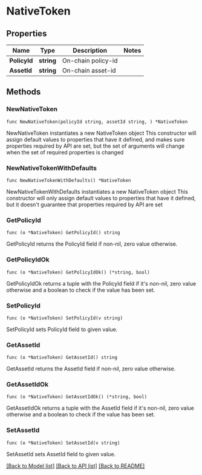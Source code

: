 # NativeToken

## Properties

Name | Type | Description | Notes
------------ | ------------- | ------------- | -------------
**PolicyId** | **string** | On-chain policy-id | 
**AssetId** | **string** | On-chain asset-id | 

## Methods

### NewNativeToken

`func NewNativeToken(policyId string, assetId string, ) *NativeToken`

NewNativeToken instantiates a new NativeToken object
This constructor will assign default values to properties that have it defined,
and makes sure properties required by API are set, but the set of arguments
will change when the set of required properties is changed

### NewNativeTokenWithDefaults

`func NewNativeTokenWithDefaults() *NativeToken`

NewNativeTokenWithDefaults instantiates a new NativeToken object
This constructor will only assign default values to properties that have it defined,
but it doesn't guarantee that properties required by API are set

### GetPolicyId

`func (o *NativeToken) GetPolicyId() string`

GetPolicyId returns the PolicyId field if non-nil, zero value otherwise.

### GetPolicyIdOk

`func (o *NativeToken) GetPolicyIdOk() (*string, bool)`

GetPolicyIdOk returns a tuple with the PolicyId field if it's non-nil, zero value otherwise
and a boolean to check if the value has been set.

### SetPolicyId

`func (o *NativeToken) SetPolicyId(v string)`

SetPolicyId sets PolicyId field to given value.


### GetAssetId

`func (o *NativeToken) GetAssetId() string`

GetAssetId returns the AssetId field if non-nil, zero value otherwise.

### GetAssetIdOk

`func (o *NativeToken) GetAssetIdOk() (*string, bool)`

GetAssetIdOk returns a tuple with the AssetId field if it's non-nil, zero value otherwise
and a boolean to check if the value has been set.

### SetAssetId

`func (o *NativeToken) SetAssetId(v string)`

SetAssetId sets AssetId field to given value.



[[Back to Model list]](../README.md#documentation-for-models) [[Back to API list]](../README.md#documentation-for-api-endpoints) [[Back to README]](../README.md)


